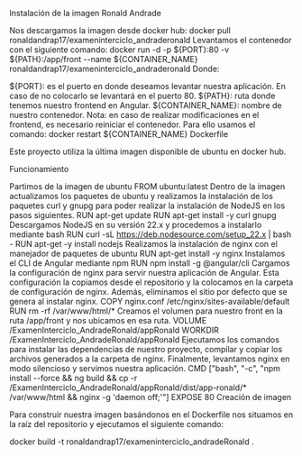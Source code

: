 Instalación de la imagen
Ronald Andrade


Nos descargamos la imagen desde docker hub:
docker pull ronaldandrap17/exameninterciclo_andraderonald
Levantamos el contenedor con el siguiente comando:
docker run -d -p ${PORT}:80 -v ${PATH}:/app/front --name ${CONTAINER_NAME} ronaldandrap17/exameninterciclo_andraderonald
Donde:

${PORT}: es el puerto en donde deseamos levantar nuestra aplicación. En caso de no colocarlo se levantará en el puerto 80.
${PATH}: ruta donde tenemos nuestro frontend en Angular.
${CONTAINER_NAME}: nombre de nuestro contenedor.
Nota: en caso de realizar modificaciones en el frontend, es necesario reiniciar el contenedor. Para ello usamos el comando: docker restart ${CONTAINER_NAME}
Dockerfile

Este proyecto utiliza la última imagen disponible de ubuntu en docker hub.

Funcionamiento

Partimos de la imagen de ubuntu
FROM ubuntu:latest
Dentro de la imagen actualizamos los paquetes de ubuntu y realizamos la instalación de los paquetes curl y gnupg para poder realizar la instalación de NodeJS en los pasos siguientes.
RUN apt-get update
RUN apt-get install -y curl gnupg
Descargamos NodeJS en su versión 22.x y procedemos a instalarlo mediante bash
RUN curl -sL https://deb.nodesource.com/setup_22.x | bash -
RUN apt-get -y install nodejs
Realizamos la instalación de nginx con el manejador de paquetes de ubuntu
RUN apt-get install -y nginx
Instalamos el CLI de Angular mediante npm
RUN npm install -g @angular/cli
Cargamos la configuración de nginx para servir nuestra aplicación de Angular. Esta configuración la copiamos desde el repositorio y la colocamos en la carpeta de configuración de nginx. Además, eliminamos el sitio por defecto que se genera al instalar nginx.
COPY nginx.conf /etc/nginx/sites-available/default
RUN rm -rf /var/www/html/*
Creamos el volumen para nuestro front en la ruta /app/front y nos ubicamos en esa ruta.
VOLUME /ExamenInterciclo_AndradeRonald/appRonald
WORKDIR /ExamenInterciclo_AndradeRonald/appRonald
Ejecutamos los comandos para instalar las dependencias de nuestro proyecto, compilar y copiar los archivos generados a la carpeta de nginx. Finalmente, levantamos nginx en modo silencioso y servimos nuestra aplicación.
CMD ["bash", "-c", "npm install --force && ng build && cp -r /ExamenInterciclo_AndradeRonald/appRonald/dist/app-ronald/* /var/www/html && nginx -g 'daemon off;'"]
EXPOSE 80
Creación de imagen

Para construir nuestra imagen basándonos en el Dockerfile nos situamos en la raíz del repositorio y ejecutamos el siguiente comando:

docker build -t ronaldandrap17/exameninterciclo_andradeRonald .
